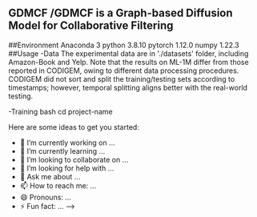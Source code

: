 ## GDMCF /GDMCF is a Graph-based Diffusion Model for Collaborative Filtering 
##Environment
Anaconda 3
python 3.8.10
pytorch 1.12.0
numpy 1.22.3
##Usage
-Data
The experimental data are in './datasets' folder, including Amazon-Book and Yelp. 
Note that the results on ML-1M differ from those reported in CODIGEM, owing to different data processing procedures. CODIGEM did not sort and split the training/testing sets according to timestamps; however, temporal splitting aligns better with the real-world testing.

-Training
bash
cd project-name

Here are some ideas to get you started:

- 🔭 I’m currently working on ...
- 🌱 I’m currently learning ...
- 👯 I’m looking to collaborate on ...
- 🤔 I’m looking for help with ...
- 💬 Ask me about ...
- 📫 How to reach me: ...
- 😄 Pronouns: ...
- ⚡ Fun fact: ...
-->
